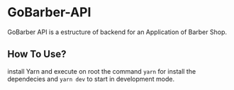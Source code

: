 # GoBarber-API

GoBarber API is a estructure of backend for an Application of Barber Shop.

## How To Use?

install Yarn and execute on root the command `yarn` for install the dependecies
and `yarn dev` to start in development mode.
